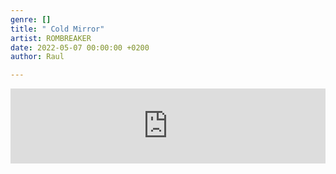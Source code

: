 ```yaml
---
genre: []
title: " Cold Mirror"
artist: ROMBREAKER
date: 2022-05-07 00:00:00 +0200
author: Raul

---
```

<iframe style="border: 0; width: 100%; height: 120px;" src="https://bandcamp.com/EmbeddedPlayer/album=530194733/size=large/bgcol=333333/linkcol=0f91ff/tracklist=false/artwork=small/track=2722829870/transparent=true/" seamless><a href="https://rombreaker.bandcamp.com/album/cold-mirror">Cold Mirror by ROMBREAKER</a></iframe>
